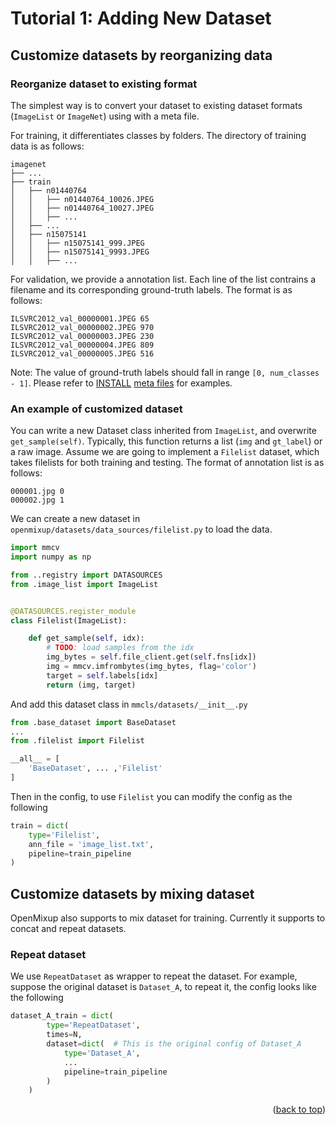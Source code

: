# Tutorial 1: Adding New Dataset

## Customize datasets by reorganizing data

### Reorganize dataset to existing format

The simplest way is to convert your dataset to existing dataset formats (`ImageList` or `ImageNet`) using with a meta file.

For training, it differentiates classes by folders. The directory of training data is as follows:

```
imagenet
├── ...
├── train
│   ├── n01440764
│   │   ├── n01440764_10026.JPEG
│   │   ├── n01440764_10027.JPEG
│   │   ├── ...
│   ├── ...
│   ├── n15075141
│   │   ├── n15075141_999.JPEG
│   │   ├── n15075141_9993.JPEG
│   │   ├── ...
```

For validation, we provide a annotation list. Each line of the list contrains a filename and its corresponding ground-truth labels. The format is as follows:

```
ILSVRC2012_val_00000001.JPEG 65
ILSVRC2012_val_00000002.JPEG 970
ILSVRC2012_val_00000003.JPEG 230
ILSVRC2012_val_00000004.JPEG 809
ILSVRC2012_val_00000005.JPEG 516
```

Note: The value of ground-truth labels should fall in range `[0, num_classes - 1]`. Please refer to [INSTALL](https://github.com/Westlake-AI/openmixup/tree/main/docs/en/install.md) [meta files](https://github.com/Westlake-AI/openmixup/releases/download/dataset/meta.zip) for examples.

### An example of customized dataset

You can write a new Dataset class inherited from `ImageList`, and overwrite `get_sample(self)`. Typically, this function returns a list (`img` and `gt_label`) or a raw image. Assume we are going to implement a `Filelist` dataset, which takes filelists for both training and testing. The format of annotation list is as follows:

```
000001.jpg 0
000002.jpg 1
```

We can create a new dataset in `openmixup/datasets/data_sources/filelist.py` to load the data.

```python
import mmcv
import numpy as np

from ..registry import DATASOURCES
from .image_list import ImageList


@DATASOURCES.register_module
class Filelist(ImageList):

    def get_sample(self, idx):
        # TODO: load samples from the idx
        img_bytes = self.file_client.get(self.fns[idx])
        img = mmcv.imfrombytes(img_bytes, flag='color')
        target = self.labels[idx]
        return (img, target)
```

And add this dataset class in `mmcls/datasets/__init__.py`

```python
from .base_dataset import BaseDataset
...
from .filelist import Filelist

__all__ = [
    'BaseDataset', ... ,'Filelist'
]
```

Then in the config, to use `Filelist` you can modify the config as the following

```python
train = dict(
    type='Filelist',
    ann_file = 'image_list.txt',
    pipeline=train_pipeline
)
```

## Customize datasets by mixing dataset

OpenMixup also supports to mix dataset for training. Currently it supports to concat and repeat datasets.

### Repeat dataset

We use `RepeatDataset` as wrapper to repeat the dataset. For example, suppose the original dataset is `Dataset_A`, to repeat it, the config looks like the following

```python
dataset_A_train = dict(
        type='RepeatDataset',
        times=N,
        dataset=dict(  # This is the original config of Dataset_A
            type='Dataset_A',
            ...
            pipeline=train_pipeline
        )
    )
```

<p align="right">(<a href="#top">back to top</a>)</p>
